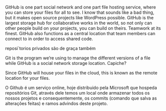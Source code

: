 GitHub is one part social network and one part file hosting service, where you can store your files for all to see. I know that sounds like a bad thing, but it makes open source projects like WordPress possible. GitHub is the largest storage hub for collaborative works in the world, so not only can other people build on your projects, you can build on theirs. Teamwork at its finest. GitHub also functions as a central location that team members can connect to in order to access shared code.

reposi´torios privados são de graça também

Git is the program we’re using to manage the different versions of a file while GitHub is a social network storage location. Capiche?

Since GitHub will house your files in the cloud, this is known as the remote location for your files.

O Github é um serviço online, hoje distribuido pela Microsoft que hospeda repositórios Git, através dele temos um local onde armazenar todos os nossos projetos e consequentemente, os commits (comando que salva as alterações feitas) e ramos advindos deste projeto.
